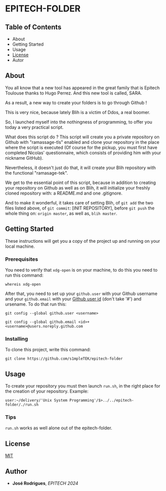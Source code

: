 # EPITECH-FOLDER

## Table of Contents

- About
- Getting Started
- Usage
- [License](https://github.com/s1mpleTEK/epitech-folder/blob/master/LICENSE)
- Autor

## About

You all know that a new tool has appeared in the great family that is Epitech Toulouse thanks to Hugo Perrez. And this new tool is called, SARA.

As a result, a new way to create your folders is to go through Github !

This is very nice, because lately Blih is a victim of Ddos, a real boomer.

So, I launched myself into the nothingness of programming, to offer you today a very practical script.

What does this script do ? This script will create you a private repository on Github with "ramassage-tls" enabled and clone your repository in the place where the script is executed (Of course for the pickup, you must first have completed Nicolas' questionnaire, which consists of providing him with your nickname GitHub).

Nevertheless, it doesn't just do that, it will create your Blih repository with the functional "ramasage-tek".

We get to the essential point of this script, because in addition to creating your repository on Github as well as on Blih, it will initialize your freshly cloned repository with: a README.md and one .gitignore.

And to make it wonderful, it takes care of setting Blih, of `git add` the two files listed above, of `git commit`: [INIT REPOSITORY], before `git push` the whole thing on: `origin master`, as well as, `blih master`.

## Getting Started

These instructions will get you a copy of the project up and running on your local machine.

### Prerequisites

You need to verify that `xdg-open` is on your machine, to do this you need to run this command:
``` shell
whereis xdg-open
```
After that, you need to set up your `github.user` with your Github username and your `github.email` with your [Github user id](https://caius.github.io/github_id/) (don't take '#') and ursename. To do that run this:
```shell
git config --global github.user <username>

git config --global github.email <id>+<username>@users.noreply.github.com
```
### Installing

To clone this project, write this command:
``` shell
git clone https://github.com/s1mpleTEK/epitech-folder
```

## Usage
To create your repository you must then launch `run.sh`, in the right place for the creation of your repository. Example:
```shell
user:~/delivery/'Unix System Programming'/$>../../epitech-folder/./run.sh
```

### Tips
`run.sh` works as well alone out of the epitech-folder.

## License
[MIT](https://github.com/s1mpleTEK/epitech-folder/blob/master/LICENSE)
## Author

* **José Rodrigues**, *EPITECH 2024*
